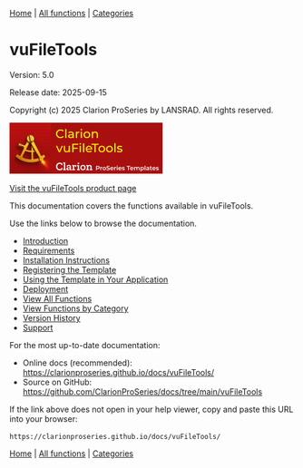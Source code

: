 [Home](../index.md) | [All functions](functions/index.md) | [Categories](categories/index.md)

# vuFileTools

Version: 5.0  

Release date: 2025-09-15

Copyright (c) 2025 Clarion ProSeries by LANSRAD. All rights reserved.

[![vuFileTools logo](assets/images/vuFileTools270x90.png)](https://www.clarionproseries.com/html/vufiletools.html)  

[Visit the vuFileTools product page](https://www.clarionproseries.com/html/vufiletools.html)

This documentation covers the functions available in vuFileTools. 

Use the links below to browse the documentation.

- [Introduction](introduction.md)
- [Requirements](requirements.md)
- [Installation Instructions](install.md)
- [Registering the Template](template-registration.md)
- [Using the Template in Your Application](template-usage.md)
- [Deployment](deployment.md)  
- [View All Functions](functions/index.md)
- [View Functions by Category](categories/index.md)
- [Version History](version-history.md)
- [Support](support.md)

For the most up-to-date documentation:

- Online docs (recommended): https://clarionproseries.github.io/docs/vuFileTools/
- Source on GitHub: https://github.com/ClarionProSeries/docs/tree/main/vuFileTools

If the link above does not open in your help viewer, copy and paste this URL into your browser:
```
https://clarionproseries.github.io/docs/vuFileTools/
```

[Home](../index.md) | [All functions](functions/index.md) | [Categories](categories/index.md)